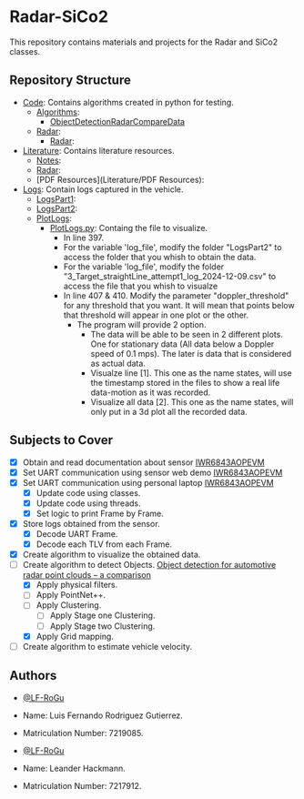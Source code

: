 # Radar-SiCo2

This repository contains materials and projects for the Radar and SiCo2 classes.

## Repository Structure

- [Code](Code/): Contains algorithms created in python for testing.
  - [Algorithms](Code/Algorithms):
    - [ObjectDetectionRadarCompareData](Code/Algorithms/ObjectDetectionRadarCompareData.py)
  - [Radar](Code/Radar):
    - [Radar](Code/Radar/Radar):
- [Literature](Literature/): Contains literature resources.
  - [Notes](Literature/Notes):
  - [Radar](Literature/Radar):
  - [PDF Resources](Literature/PDF Resources):
- [Logs](Logs/): Contain logs captured in the vehicle.
  - [LogsPart1](Logs/LogsPart1):
  - [LogsPart2](Logs/LogsPart2):
  - [PlotLogs](Logs/PlotLogs):
    - [PlotLogs.py](Logs/PlotLogs/PlotLogs.py): Containg the file to visualize.
      - In line 397.
      - For the variable 'log_file', modify the folder "LogsPart2" to access the folder that you whish to obtain the data.
      - For the variable 'log_file', modify the folder "3_Target_straightLine_attempt1_log_2024-12-09.csv" to access the file that you whish to visualze
      - In line 407 & 410. Modify the parameter "doppler_threshold" for any threshold that you want. It will mean that points below that threshold will appear in one plot or the other.
        - The program will provide 2 option.
          - The data will be able to be seen in 2 different plots. One for stationary data (All data below a Doppler speed of 0.1 mps). The later is data that is considered as actual data.
          - Visualze line [1]. This one as the name states, will use the timestamp stored in the files to show a real life data-motion as it was recorded.
          - Visualize all data [2]. This one as the name states, will only put in a 3d plot all the recorded data.


## Subjects to Cover
- [x] Obtain and read documentation about sensor [IWR6843AOPEVM](https://www.ti.com/tool/IWR6843AOPEVM)
- [x] Set UART communication using sensor web demo [IWR6843AOPEVM](https://dev.ti.com/gallery/view/mmwave/mmWave_Demo_Visualizer/ver/3.6.0/)
- [x] Set UART communication using personal laptop [IWR6843AOPEVM](Code/Radar/Radar)
  - [x] Update code using classes.
  - [x] Update code using threads.
  - [x] Set logic to print Frame by Frame.
- [x] Store logs obtained from the sensor.
  - [x] Decode UART Frame.
  - [x] Decode each TLV from each Frame.
- [x] Create algorithm to visualize the obtained data.
- [ ] Create algorithm to detect Objects. [Object detection for automotive radar point clouds – a comparison](https://aiperspectives.springeropen.com/articles/10.1186/s42467-021-00012-z)
  - [x] Apply physical filters.
  - [ ] Apply PointNet++.
  - [ ] Apply Clustering.
    - [ ] Apply Stage one Clustering.
    - [ ] Apply Stage two Clustering.
  - [x] Apply Grid mapping.
- [ ] Create algorithm to estimate vehicle velocity.

## Authors

- [@LF-RoGu](https://github.com/LF-RoGu)
- Name: Luis Fernando Rodriguez Gutierrez.
- Matriculation Number: 7219085.

- [@LF-RoGu](https://github.com/lhckmn)
- Name: Leander Hackmann.
- Matriculation Number: 7217912.
